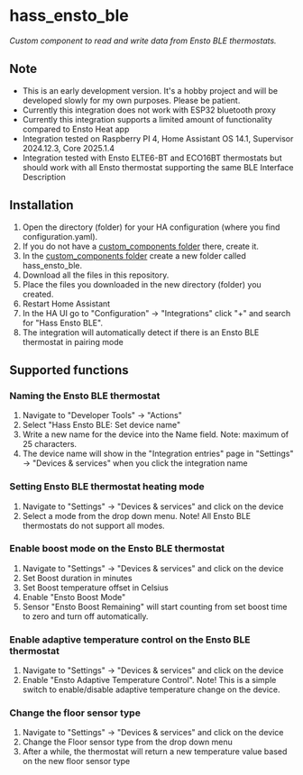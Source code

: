 # hass_ensto_ble
_Custom component to read and write data from Ensto BLE thermostats._

## Note
- This is an early development version. It's a hobby project and will be developed slowly for my own purposes. Please be patient.
- Currently this integration does not work with ESP32 bluetooth proxy
- Currently this integration supports a limited amount of functionality compared to Ensto Heat app
- Integration tested on Raspberry PI 4, Home Assistant OS 14.1, Supervisor 2024.12.3, Core 2025.1.4
- Integration tested with Ensto ELTE6-BT and ECO16BT thermostats but should work with all Ensto thermostat supporting the same BLE Interface Description

## Installation
1. Open the directory (folder) for your HA configuration (where you find configuration.yaml).
2. If you do not have a [custom_components folder](https://developers.home-assistant.io/docs/creating_integration_file_structure/#where-home-assistant-looks-for-integrations) there, create it.
3. In the [custom_components folder](https://developers.home-assistant.io/docs/creating_integration_file_structure/#where-home-assistant-looks-for-integrations) create a new folder called hass_ensto_ble.
4. Download all the files in this repository.
5. Place the files you downloaded in the new directory (folder) you created.
6. Restart Home Assistant
7. In the HA UI go to "Configuration" -> "Integrations" click "+" and search for "Hass Ensto BLE".
8. The integration will automatically detect if there is an Ensto BLE thermostat in pairing mode

## Supported functions
### Naming the Ensto BLE thermostat
1. Navigate to "Developer Tools" -> "Actions"
2. Select "Hass Ensto BLE: Set device name"
3. Write a new name for the device into the Name field. Note: maximum of 25 characters.
4. The device name will show in the "Integration entries" page in "Settings" -> "Devices & services" when you click the integration name

### Setting Ensto BLE thermostat heating mode
1. Navigate to "Settings" -> "Devices & services" and click on the device
2. Select a mode from the drop down menu. Note! All Ensto BLE thermostats do not support all modes.

### Enable boost mode on the Ensto BLE thermostat
1. Navigate to "Settings" -> "Devices & services" and click on the device
2. Set Boost duration in minutes
3. Set Boost temperature offset in Celsius
4. Enable "Ensto Boost Mode"
5. Sensor "Ensto Boost Remaining" will start counting from set boost time to zero and turn off automatically.

### Enable adaptive temperature control on the Ensto BLE thermostat
1. Navigate to "Settings" -> "Devices & services" and click on the device
2. Enable "Ensto Adaptive Temperature Control". Note! This is a simple switch to enable/disable adaptive temperature change on the device.

### Change the floor sensor type
1. Navigate to "Settings" -> "Devices & services" and click on the device
2. Change the Floor sensor type from the drop down menu
3. After a while, the thermostat will return a new temperature value based on the new floor sensor type


